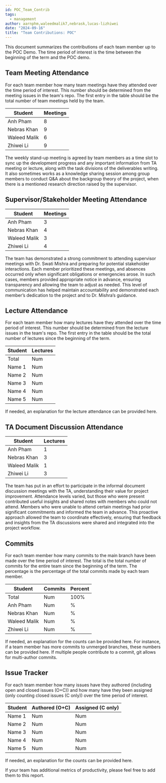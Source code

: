 ```yaml
---
id: POC_Team_Contrib
tags:
  - management
author: aarnphm,waleedmalik7,nebrask,lucas-lizhiwei
date: "2024-09-16"
title: "Team Contributions: POC"
---
```


This document summarizes the contributions of each team member up to the POC
Demo. The time period of interest is the time between the beginning of the term
and the POC demo.

## Team Meeting Attendance

For each team member how many team meetings have they attended over the time period of interest. This number should be determined from the meeting issues in the team's repo. The first entry in the table should be the total number of team meetings held by the team.

| Student      | Meetings |
| ------------ | -------- |
| Anh Pham     | 8        |
| Nebras Khan  | 9        |
| Waleed Malik | 6        |
| Zhiwei Li    | 9        |

The weekly stand-up meeting is agreed by team members as a time slot to sync up the development progress and any important information from  TA meeting or lecture, along with the task divisions of the deliverables writing. It also sometimes works as a knowledge sharing session among group members to conduct Q&A about the backgroup theory of the project, when there is a mentioned research direction raised by the supervisor. 

## Supervisor/Stakeholder Meeting Attendance

<!--For each team member how many supervisor/stakeholder team meetings have they attended over the time period of interest. This number should be determined from the supervisor meeting issues in the team's repo. The first entry in the table should be the total number of supervisor and team meetings held by the team. If there is no supervisor, there will usually be meetings with stakeholders (potential users) that can serve a similar purpose.-->

| Student      | Meetings |
| ------------ | -------- |
| Anh Pham     | 3        |
| Nebras Khan  | 4        |
| Waleed Malik | 3        |
| Zhiwei Li    | 4        |

<!--If needed, an explanation for the counts can be provided here.-->

The team has demonstrated a strong commitment to attending supervisor meetings with Dr. Swati Mishra and preparing for potential stakeholder interactions. Each member prioritized these meetings, and absences occurred only when significant obligations or emergencies arose. In such cases, members provided appropriate notice in advance, ensuring transparency and allowing the team to adjust as needed. This level of communication has helped maintain accountability and demonstrated each member’s dedication to the project and to Dr. Mishra’s guidance.

## Lecture Attendance

For each team member how many lectures have they attended over the time period of interest. This number should be determined from the lecture issues in the team's repo. The first entry in the table should be the total number of lectures since the beginning of the term.

| Student | Lectures |
| ------- | -------- |
| Total   | Num      |
| Name 1  | Num      |
| Name 2  | Num      |
| Name 3  | Num      |
| Name 4  | Num      |
| Name 5  | Num      |

If needed, an explanation for the lecture attendance can be provided here.

## TA Document Discussion Attendance

<!--For each team member how many of the informal document discussion meetings with the TA were attended over the time period of interest.-->

| Student      | Lectures |
| ------------ | -------- |
| Anh Pham     | 1        |
| Nebras Khan  | 3        |
| Waleed Malik | 1        |
| Zhiwei Li    | 3        |

<!--If needed, an explanation for the attendance can be provided here.-->

The team has put in an effort to participate in the informal document discussion meetings with the TA, understanding their value for project improvement. Attendance levels varied, but those who were present contributed useful insights and shared notes with members who could not attend. Members who were unable to attend certain meetings had prior significant commitments and informed the team in advance. This proactive approach allowed the team to coordinate effectively, ensuring that feedback and insights from the TA discussions were shared and integrated into the project workflow.

## Commits

For each team member how many commits to the main branch have been made over the time period of interest. The total is the total number of commits for the entire team since the beginning of the term. The percentage is the percentage of the total commits made by each team member.

| Student      | Commits | Percent |
| ------------ | ------- | ------- |
| Total        | Num     | 100%    |
| Anh Pham     | Num     | %       |
| Nebras Khan  | Num     | %       |
| Waleed Malik | Num     | %       |
| Zhiwei Li    | Num     | %       |

If needed, an explanation for the counts can be provided here. For instance, if a team member has more commits to unmerged branches, these numbers can be provided here. If multiple people contribute to a commit, git allows for multi-author commits.

## Issue Tracker

For each team member how many issues have they authored (including open and closed issues (O+C)) and how many have they been assigned (only counting closed issues (C only)) over the time period of interest.

| Student | Authored (O+C) | Assigned (C only) |
| ------- | -------------- | ----------------- |
| Name 1  | Num            | Num               |
| Name 2  | Num            | Num               |
| Name 3  | Num            | Num               |
| Name 4  | Num            | Num               |
| Name 5  | Num            | Num               |

If needed, an explanation for the counts can be provided here.

If your team has additional metrics of productivity, please feel free to add them to this report.
